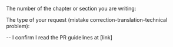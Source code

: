 The number of the chapter or section you are writing:


The type of your request (mistake correction-translation-technical problem):

--
I confirm I read the PR guidelines at [link]